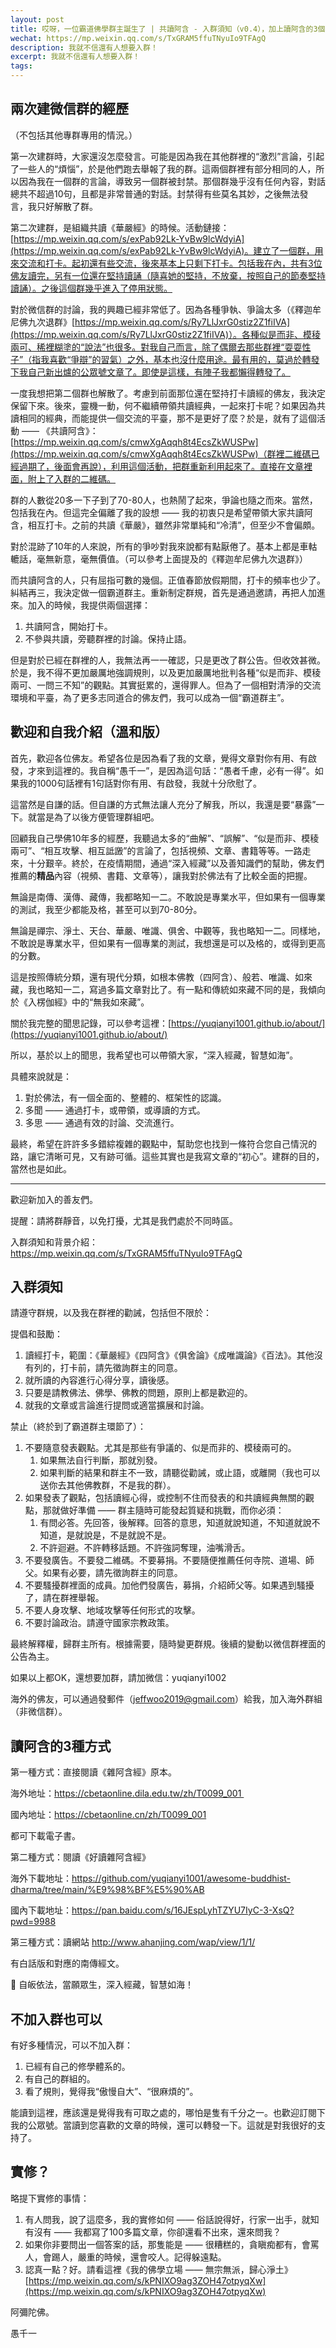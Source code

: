 ```yaml
---
layout: post
title: 哎呀，一位霸道佛學群主誕生了 | 共讀阿含 - 入群須知（v0.4），加上讀阿含的3個方法
wechat: https://mp.weixin.qq.com/s/TxGRAM5ffuTNyuIo9TFAgQ
description: 我就不信還有人想要入群！
excerpt: 我就不信還有人想要入群！
tags:
---
```


## 兩次建微信群的經歷

（不包括其他專群專用的情況。）

第一次建群時，大家還沒怎麼發言。可能是因為我在其他群裡的“激烈”言論，引起了一些人的“煩惱”，於是他們跑去舉報了我的群。這兩個群裡有部分相同的人，所以因為我在一個群的言論，導致另一個群被封禁。那個群幾乎沒有任何內容，對話總共不超過10句，且都是非常普通的對話。封禁得有些莫名其妙，之後無法發言，我只好解散了群。

第二次建群，是組織共讀《華嚴經》的時候。活動鏈接：[https://mp.weixin.qq.com/s/exPab92Lk-YvBw9lcWdyiA](https://mp.weixin.qq.com/s/exPab92Lk-YvBw9lcWdyiA)。建立了一個群，用來交流和打卡。起初還有些交流，後來基本上只剩下打卡。包括我在內，共有3位佛友讀完，另有一位還在堅持讀誦（隨喜她的堅持，不放棄，按照自己的節奏堅持讀誦）。之後這個群幾乎進入了停用狀態。

對於微信群的討論，我的興趣已經非常低了。因為各種爭執、爭論太多（《釋迦牟尼佛九次退群》[https://mp.weixin.qq.com/s/Ry7LlJxrG0stiz2Z1fiIVA](https://mp.weixin.qq.com/s/Ry7LlJxrG0stiz2Z1fiIVA)）。各種似是而非、模稜兩可、稀裡糊塗的“說法”也很多。對我自己而言，除了偶爾去那些群裡“耍耍性子”（指我喜歡“爭辯”的習氣）之外，基本也沒什麼用途。最有用的，莫過於轉發下我自己新出爐的公眾號文章了。即使是這樣，有陣子我都懶得轉發了。

一度我想把第二個群也解散了。考慮到前面那位還在堅持打卡讀經的佛友，我決定保留下來。後來，靈機一動，何不繼續帶領共讀經典，一起來打卡呢？如果因為共讀相同的經典，而能提供一個交流的平臺，那不是更好了麼？於是，就有了這個活動 —— 《共讀阿含》：[https://mp.weixin.qq.com/s/cmwXgAqqh8t4EcsZkWUSPw](https://mp.weixin.qq.com/s/cmwXgAqqh8t4EcsZkWUSPw)（群裡二維碼已經過期了，後面會再說），利用這個活動，把群重新利用起來了。直接在文章裡面，附上了入群的二維碼。

群的人數從20多一下子到了70-80人，也熱鬧了起來，爭論也隨之而來。當然，包括我在內。但這完全偏離了我的設想 —— 我的初衷只是希望帶領大家共讀阿含，相互打卡。之前的共讀《華嚴》，雖然非常單純和“冷清”，但至少不會偏頗。

對於混跡了10年的人來說，所有的爭吵對我來說都有點厭倦了。基本上都是車軲轆話，毫無新意，毫無價值。（可以參考上面提及的《釋迦牟尼佛九次退群》）

而共讀阿含的人，只有屈指可數的幾個。正值春節放假期間，打卡的頻率也少了。糾結再三，我決定做一個霸道群主。重新制定群規，首先是通過邀請，再把人加進來。加入的時候，我提供兩個選擇：
1. 共讀阿含，開始打卡。
2. 不參與共讀，旁聽群裡的討論。保持止語。

但是對於已經在群裡的人，我無法再一一確認，只是更改了群公告。但收效甚微。於是，我不得不更加嚴厲地強調規則，以及更加嚴厲地批判各種“似是而非、模稜兩可、一問三不知”的觀點。其實挺累的，還得罪人。但為了一個相對清淨的交流環境和平臺，為了更多志同道合的佛友們，我可以成為一個“霸道群主”。

## 歡迎和自我介紹（溫和版）

首先，歡迎各位佛友。希望各位是因為看了我的文章，覺得文章對你有用、有啟發，才來到這裡的。我自稱“愚千一”，是因為這句話：“愚者千慮，必有一得”。如果我的1000句話裡有1句話對你有用、有啟發，我就十分欣慰了。

這當然是自謙的話。但自謙的方式無法讓人充分了解我，所以，我還是要“暴露”一下。就當是為了以後方便管理群組吧。

回顧我自己學佛10年多的經歷，我聽過太多的“曲解”、“誤解”、“似是而非、模稜兩可”、“相互攻擊、相互詆譭”的言論了，包括視頻、文章、書籍等等。一路走來，十分艱辛。終於，在疫情期間，通過“深入經藏”以及善知識們的幫助，佛友們推薦的**精品**內容（視頻、書籍、文章等），讓我對於佛法有了比較全面的把握。

無論是南傳、漢傳、藏傳，我都略知一二。不敢說是專業水平，但如果有一個專業的測試，我至少都能及格，甚至可以到70-80分。

無論是禪宗、淨土、天台、華嚴、唯識、俱舍、中觀等，我也略知一二。同樣地，不敢說是專業水平，但如果有一個專業的測試，我想還是可以及格的，或得到更高的分數。

這是按照傳統分類，還有現代分類，如根本佛教（四阿含）、般若、唯識、如來藏，我也略知一二，寫過多篇文章對比了。有一點和傳統如來藏不同的是，我傾向於《入楞伽經》中的“無我如來藏”。

關於我完整的聞思記錄，可以參考這裡：[https://yuqianyi1001.github.io/about/](https://yuqianyi1001.github.io/about/)

所以，基於以上的聞思，我希望也可以帶領大家，“深入經藏，智慧如海”。

具體來說就是：
1. 對於佛法，有一個全面的、整體的、框架性的認識。
2. 多聞 —— 通過打卡，或帶領，或導讀的方式。
3. 多思 —— 通過有效的討論、交流進行。

最終，希望在許許多多錯綜複雜的觀點中，幫助您也找到一條符合您自己情況的路，讓它清晰可見，又有跡可循。這些其實也是我寫文章的“初心”。建群的目的，當然也是如此。

---

歡迎新加入的善友們。

提醒：請將群靜音，以免打擾，尤其是我們處於不同時區。

入群須知和背景介紹：https://mp.weixin.qq.com/s/TxGRAM5ffuTNyuIo9TFAgQ

## 入群須知

請遵守群規，以及我在群裡的勸誡，包括但不限於：

提倡和鼓勵：
1. 讀經打卡，範圍：《華嚴經》《四阿含》《俱舍論》《成唯識論》《百法》。其他沒有列的，打卡前，請先徵詢群主的同意。
2. 就所讀的內容進行心得分享，讀後感。
3. 只要是請教佛法、佛學、佛教的問題，原則上都是歡迎的。
4. 就我的文章或言論進行提問或適當擴展和討論。

禁止（終於到了霸道群主環節了）：
1. 不要隨意發表觀點。尤其是那些有爭議的、似是而非的、模稜兩可的。
   1. 如果無法自行判斷，那就別發。
   2. 如果判斷的結果和群主不一致，請聽從勸誡，或止語，或離開（我也可以送你去其他佛教群，不是我的群）。
2. 如果發表了觀點，包括讀經心得，或控制不住而發表的和共讀經典無關的觀點，那就做好準備 —— 群主隨時可能發起質疑和挑戰，而你必須：
   1. 有問必答。先回答，後解釋。回答的意思，知道就說知道，不知道就說不知道，是就說是，不是就說不是。
   2. 不許迴避。不許轉移話題。不許強詞奪理，油嘴滑舌。
3. 不要發廣告。不要發二維碼。不要募捐。不要隨便推薦任何寺院、道場、師父。如果有必要，請先徵詢群主的同意。
4. 不要騷擾群裡面的成員。加他們發廣告，募捐，介紹師父等。如果遇到騷擾了，請在群裡舉報。
5. 不要人身攻擊、地域攻擊等任何形式的攻擊。
6. 不要討論政治。請遵守國家宗教政策。

最終解釋權，歸群主所有。根據需要，隨時變更群規。後續的變動以微信群裡面的公告為主。

如果以上都OK，還想要加群，請加微信：yuqianyi1002

海外的佛友，可以通過發郵件（jeffwoo2019@gmail.com）給我，加入海外群組（非微信群）。

## 讀阿含的3種方式

第一種方式：直接閱讀《雜阿含經》原本。

海外地址：https://cbetaonline.dila.edu.tw/zh/T0099_001 

國內地址：https://cbetaonline.cn/zh/T0099_001

都可下載電子書。

第二種方式：閱讀《好讀雜阿含經》
   
海外下載地址：https://github.com/yuqianyi1001/awesome-buddhist-dharma/tree/main/%E9%98%BF%E5%90%AB

國內下載地址：https://pan.baidu.com/s/16JEspLyhTZYU7IyC-3-XsQ?pwd=9988

第三種方式：讀網站 http://www.ahanjing.com/wap/view/1/1/

有白話版和對應的南傳經文。

🙏 自皈依法，當願眾生，深入經藏，智慧如海！


## 不加入群也可以

有好多種情況，可以不加入群：

1. 已經有自己的修學體系的。
2. 有自己的群組的。
3. 看了規則，覺得我“傲慢自大”、“很麻煩的”。

能讀到這裡，應該還是覺得我有可取之處的，哪怕是隻有千分之一。也歡迎訂閱下我的公眾號。當讀到您喜歡的文章的時候，還可以轉發一下。這就是對我很好的支持了。

## 實修？

略提下實修的事情：

1. 有人問我，說了這麼多，我的實修如何 —— 俗話說得好，行家一出手，就知有沒有 —— 我都寫了100多篇文章，你卻還看不出來，還來問我？
2. 如果你非要問出一個答案的話，那隻能是 —— 很糟糕的，貪瞋痴都有，會罵人，會踢人，嚴重的時候，還會咬人。記得躲遠點。
3. 認真一點？好。請看這裡《我的佛學立場 —— 無宗無派，歸心淨土》[https://mp.weixin.qq.com/s/kPNIXO9ag3ZOH47otpyqXw](https://mp.weixin.qq.com/s/kPNIXO9ag3ZOH47otpyqXw)

阿彌陀佛。

愚千一

